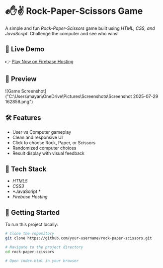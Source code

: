 # ✊✋✌ Rock-Paper-Scissors Game

A simple and fun *Rock-Paper-Scissors* game built using *HTML, CSS, and JavaScript*. Challenge the computer and see who wins!

## 🔗 Live Demo

👉 [Play Now on Firebase Hosting](https://rock-paper-scissors-a9753.web.app/)

## 📸 Preview

![Game Screenshot]("C:\Users\mayan\OneDrive\Pictures\Screenshots\Screenshot 2025-07-29 162858.png")

## 🛠 Features

- User vs Computer gameplay
- Clean and responsive UI
- Click to choose Rock, Paper, or Scissors
- Randomized computer choices
- Result display with visual feedback

## 📂 Tech Stack

- *HTML5*
- *CSS3*
- *JavaScript *
- *Firebase Hosting*

## 🚀 Getting Started

To run this project locally:

```bash
# Clone the repository
git clone https://github.com/your-username/rock-paper-scissors.git

# Navigate to the project directory
cd rock-paper-scissors

# Open index.html in your browser
